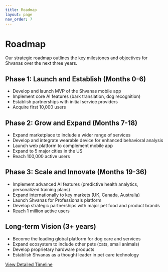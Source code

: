 ```yaml
---
title: Roadmap
layout: page
nav_order: 7
---
```


# Roadmap

Our strategic roadmap outlines the key milestones and objectives for Shvanas over the next three years.

## Phase 1: Launch and Establish (Months 0-6)

- Develop and launch MVP of the Shvanas mobile app
- Implement core AI features (bark translation, dog recognition)
- Establish partnerships with initial service providers
- Acquire first 10,000 users

## Phase 2: Grow and Expand (Months 7-18)

- Expand marketplace to include a wider range of services
- Develop and integrate wearable device for enhanced behavioral analysis
- Launch web platform to complement mobile app
- Expand to 5 major cities in the US
- Reach 100,000 active users

## Phase 3: Scale and Innovate (Months 19-36)

- Implement advanced AI features (predictive health analytics, personalized training plans)
- Expand internationally to key markets (UK, Canada, Australia)
- Launch Shvanas for Professionals platform
- Develop strategic partnerships with major pet food and product brands
- Reach 1 million active users

## Long-term Vision (3+ years)

- Become the leading global platform for dog care and services
- Expand ecosystem to include other pets (cats, small animals)
- Develop proprietary hardware products
- Establish Shvanas as a thought leader in pet care technology

[View Detailed Timeline](timeline.md)
